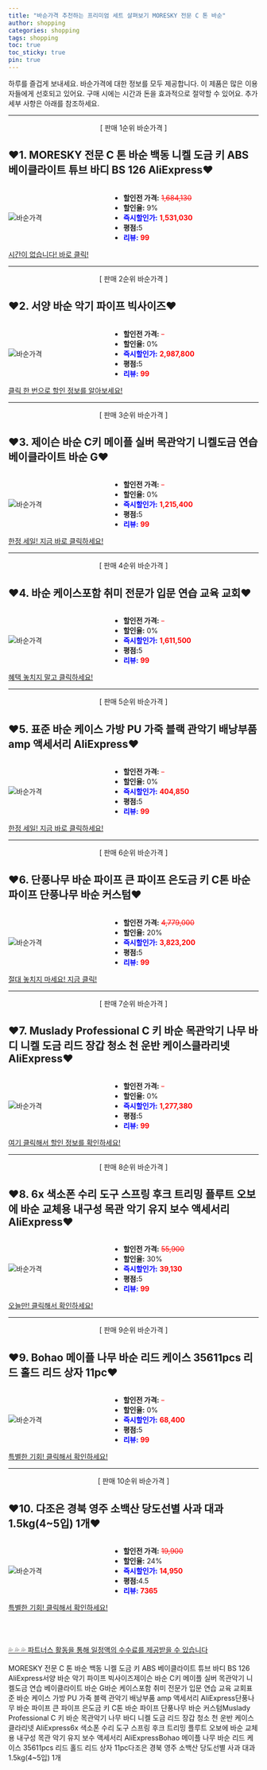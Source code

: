 ```yaml
---
title: "바순가격 추천하는 프리미엄 세트 살펴보기 MORESKY 전문 C 톤 바순"
author: shopping
categories: shopping
tags: shopping
toc: true
toc_sticky: true
pin: true
---
```

하루를 즐겁게 보내세요. 바순가격에 대한 정보를 모두 제공합니다. 이 제품은 많은 이용자들에게 선호되고 있어요. 구매 시에는 시간과 돈을 효과적으로 절약할 수 있어요. 추가 세부 사항은 아래를 참조하세요.

---
<p class="toplist" style="margin: 0 auto; display: block; width: fit-content;">[ 판매 1순위 바순가격 ]</p>

<h2><strong>❤️1. MORESKY 전문 C 톤 바순 백동 니켈 도금 키 ABS 베이클라이트 튜브 바디 BS 126 AliExpress❤️</strong></h2>

<div style="display: flex; align-items: center;">
    <div style="flex: 0.4;">
        <img src="https://thumbnail10.coupangcdn.com/thumbnails/remote/230x230ex/image/vendor_inventory/8fff/8e3781712e08c862ed97d39f4c63771d3773adf0e5f2ed09ee8e6618f859.jpg" alt="바순가격" style="max-width: 100%;">
    </div>
    <div style="flex: 0.6; margin-left: 10px;">
        <ul>
            <li><strong>할인전 가격:</strong> <del style="color: red;">1,684,130</del></li>
            <li><strong>할인율:</strong> 9%</li>
            <li><span style='color:blue'><strong>즉시할인가:</strong></span> <span style='color:red'><strong>1,531,030</strong></span></li>
            <li><strong>평점:</strong>5</li>
            <li><span style='color:blue'><strong>리뷰:</strong></span> <span style='color:red'><strong>99</strong></span></li>
        </ul>
    </div>
</div>
<div class="center">
    <a href="https://selin100587001.github.io?lptag=AF9450613&subid=githubio&pageKey=7241241427&traceid=V0-153&itemId=18399174919&vendorItemId=86793156466" class="myButton">
        시간이 없습니다! 바로 클릭!
    </a>
</div>


---
<p class="toplist" style="margin: 0 auto; display: block; width: fit-content;">[ 판매 2순위 바순가격 ]</p>

<h2><strong>❤️2. 서양 바순 악기 파이프 빅사이즈❤️</strong></h2>

<div style="display: flex; align-items: center;">
    <div style="flex: 0.4;">
        <img src="https://thumbnail8.coupangcdn.com/thumbnails/remote/230x230ex/image/vendor_inventory/f186/edcfd896a7d8ca594000f8a6a1b3b14fbfbc768a104562bc793df400dcc0.png" alt="바순가격" style="max-width: 100%;">
    </div>
    <div style="flex: 0.6; margin-left: 10px;">
        <ul>
            <li><strong>할인전 가격:</strong> <del style="color: red;">-</del></li>
            <li><strong>할인율:</strong> 0%</li>
            <li><span style='color:blue'><strong>즉시할인가:</strong></span> <span style='color:red'><strong>2,987,800</strong></span></li>
            <li><strong>평점:</strong>5</li>
            <li><span style='color:blue'><strong>리뷰:</strong></span> <span style='color:red'><strong>99</strong></span></li>
        </ul>
    </div>
</div>
<div class="center">
    <a href="https://selin100587001.github.io?lptag=AF9450613&subid=githubio&pageKey=7234332126&traceid=V0-153&itemId=18365154487&vendorItemId=85508784974" class="myButton">
        클릭 한 번으로 할인 정보를 알아보세요!
    </a>
</div>


---
<p class="toplist" style="margin: 0 auto; display: block; width: fit-content;">[ 판매 3순위 바순가격 ]</p>

<h2><strong>❤️3. 제이슨 바순 C키 메이플 실버 목관악기 니켈도금 연습 베이클라이트 바순 G❤️</strong></h2>

<div style="display: flex; align-items: center;">
    <div style="flex: 0.4;">
        <img src="https://thumbnail7.coupangcdn.com/thumbnails/remote/230x230ex/image/vendor_inventory/61c9/f8ba127e552ebc24bc5ebecc73bb56ca0797eb6280ed7817837411c9437c.jpg" alt="바순가격" style="max-width: 100%;">
    </div>
    <div style="flex: 0.6; margin-left: 10px;">
        <ul>
            <li><strong>할인전 가격:</strong> <del style="color: red;">-</del></li>
            <li><strong>할인율:</strong> 0%</li>
            <li><span style='color:blue'><strong>즉시할인가:</strong></span> <span style='color:red'><strong>1,215,400</strong></span></li>
            <li><strong>평점:</strong>5</li>
            <li><span style='color:blue'><strong>리뷰:</strong></span> <span style='color:red'><strong>99</strong></span></li>
        </ul>
    </div>
</div>
<div class="center">
    <a href="https://selin100587001.github.io?lptag=AF9450613&subid=githubio&pageKey=7866355790&traceid=V0-153&itemId=21477461194&vendorItemId=88531678127" class="myButton">
        한정 세일! 지금 바로 클릭하세요!
    </a>
</div>


---
<p class="toplist" style="margin: 0 auto; display: block; width: fit-content;">[ 판매 4순위 바순가격 ]</p>

<h2><strong>❤️4. 바순 케이스포함 취미 전문가 입문 연습 교육 교회❤️</strong></h2>

<div style="display: flex; align-items: center;">
    <div style="flex: 0.4;">
        <img src="https://thumbnail8.coupangcdn.com/thumbnails/remote/230x230ex/image/vendor_inventory/b256/fdb0c0436bad315a8b217ae2326023b12abd84b1496acd9cd8b685818dad.jpg" alt="바순가격" style="max-width: 100%;">
    </div>
    <div style="flex: 0.6; margin-left: 10px;">
        <ul>
            <li><strong>할인전 가격:</strong> <del style="color: red;">-</del></li>
            <li><strong>할인율:</strong> 0%</li>
            <li><span style='color:blue'><strong>즉시할인가:</strong></span> <span style='color:red'><strong>1,611,500</strong></span></li>
            <li><strong>평점:</strong>5</li>
            <li><span style='color:blue'><strong>리뷰:</strong></span> <span style='color:red'><strong>99</strong></span></li>
        </ul>
    </div>
</div>
<div class="center">
    <a href="https://selin100587001.github.io?lptag=AF9450613&subid=githubio&pageKey=7866356094&traceid=V0-153&itemId=21477462904&vendorItemId=88531679525" class="myButton">
        혜택 놓치지 말고 클릭하세요!
    </a>
</div>


---
<p class="toplist" style="margin: 0 auto; display: block; width: fit-content;">[ 판매 5순위 바순가격 ]</p>

<h2><strong>❤️5. 표준 바순 케이스 가방 PU 가죽 블랙 관악기 배낭부품 amp 액세서리 AliExpress❤️</strong></h2>

<div style="display: flex; align-items: center;">
    <div style="flex: 0.4;">
        <img src="https://thumbnail7.coupangcdn.com/thumbnails/remote/230x230ex/image/vendor_inventory/5b84/e8b3660ed961bc7e8314dc1d2c72a8fed9fb6f4900b029f1c76e3f1d21b8.jpg" alt="바순가격" style="max-width: 100%;">
    </div>
    <div style="flex: 0.6; margin-left: 10px;">
        <ul>
            <li><strong>할인전 가격:</strong> <del style="color: red;">-</del></li>
            <li><strong>할인율:</strong> 0%</li>
            <li><span style='color:blue'><strong>즉시할인가:</strong></span> <span style='color:red'><strong>404,850</strong></span></li>
            <li><strong>평점:</strong>5</li>
            <li><span style='color:blue'><strong>리뷰:</strong></span> <span style='color:red'><strong>99</strong></span></li>
        </ul>
    </div>
</div>
<div class="center">
    <a href="https://selin100587001.github.io?lptag=AF9450613&subid=githubio&pageKey=7259265551&traceid=V0-153&itemId=18486043998&vendorItemId=85625740208" class="myButton">
        한정 세일! 지금 바로 클릭하세요!
    </a>
</div>


---
<p class="toplist" style="margin: 0 auto; display: block; width: fit-content;">[ 판매 6순위 바순가격 ]</p>

<h2><strong>❤️6. 단풍나무 바순 파이프 큰 파이프 은도금 키 C톤 바순 파이프 단풍나무 바순 커스텀❤️</strong></h2>

<div style="display: flex; align-items: center;">
    <div style="flex: 0.4;">
        <img src="https://thumbnail6.coupangcdn.com/thumbnails/remote/230x230ex/image/vendor_inventory/d416/057a2aaf26ca3ce7214e136ad7561a640cc0f58c7bca71b6619bccc68286.jpg" alt="바순가격" style="max-width: 100%;">
    </div>
    <div style="flex: 0.6; margin-left: 10px;">
        <ul>
            <li><strong>할인전 가격:</strong> <del style="color: red;">4,779,000</del></li>
            <li><strong>할인율:</strong> 20%</li>
            <li><span style='color:blue'><strong>즉시할인가:</strong></span> <span style='color:red'><strong>3,823,200</strong></span></li>
            <li><strong>평점:</strong>5</li>
            <li><span style='color:blue'><strong>리뷰:</strong></span> <span style='color:red'><strong>99</strong></span></li>
        </ul>
    </div>
</div>
<div class="center">
    <a href="https://selin100587001.github.io?lptag=AF9450613&subid=githubio&pageKey=7739588580&traceid=V0-153&itemId=20819500506&vendorItemId=87888015447" class="myButton">
        절대 놓치지 마세요! 지금 클릭!
    </a>
</div>


---
<p class="toplist" style="margin: 0 auto; display: block; width: fit-content;">[ 판매 7순위 바순가격 ]</p>

<h2><strong>❤️7. Muslady Professional C 키 바순 목관악기 나무 바디 니켈 도금 리드 장갑 청소 천 운반 케이스클라리넷 AliExpress❤️</strong></h2>

<div style="display: flex; align-items: center;">
    <div style="flex: 0.4;">
        <img src="https://thumbnail10.coupangcdn.com/thumbnails/remote/230x230ex/image/vendor_inventory/d366/28ceeffeee29837007d0a6629ada3bcee773bd0d040d729bdf387ad5f8bb.jpg" alt="바순가격" style="max-width: 100%;">
    </div>
    <div style="flex: 0.6; margin-left: 10px;">
        <ul>
            <li><strong>할인전 가격:</strong> <del style="color: red;">-</del></li>
            <li><strong>할인율:</strong> 0%</li>
            <li><span style='color:blue'><strong>즉시할인가:</strong></span> <span style='color:red'><strong>1,277,380</strong></span></li>
            <li><strong>평점:</strong>5</li>
            <li><span style='color:blue'><strong>리뷰:</strong></span> <span style='color:red'><strong>99</strong></span></li>
        </ul>
    </div>
</div>
<div class="center">
    <a href="https://selin100587001.github.io?lptag=AF9450613&subid=githubio&pageKey=7259292633&traceid=V0-153&itemId=18486198932&vendorItemId=85625914529" class="myButton">
        여기 클릭해서 할인 정보를 확인하세요!
    </a>
</div>


---
<p class="toplist" style="margin: 0 auto; display: block; width: fit-content;">[ 판매 8순위 바순가격 ]</p>

<h2><strong>❤️8. 6x 색소폰 수리 도구 스프링 후크 트리밍 플루트 오보에 바순 교체용 내구성 목관 악기 유지 보수 액세서리 AliExpress❤️</strong></h2>

<div style="display: flex; align-items: center;">
    <div style="flex: 0.4;">
        <img src="https://thumbnail10.coupangcdn.com/thumbnails/remote/230x230ex/image/vendor_inventory/68c3/23f00296e6db06839cfbc0656e37908a48f7d0f839649616fc68f9233923.jpg" alt="바순가격" style="max-width: 100%;">
    </div>
    <div style="flex: 0.6; margin-left: 10px;">
        <ul>
            <li><strong>할인전 가격:</strong> <del style="color: red;">55,900</del></li>
            <li><strong>할인율:</strong> 30%</li>
            <li><span style='color:blue'><strong>즉시할인가:</strong></span> <span style='color:red'><strong>39,130</strong></span></li>
            <li><strong>평점:</strong>5</li>
            <li><span style='color:blue'><strong>리뷰:</strong></span> <span style='color:red'><strong>99</strong></span></li>
        </ul>
    </div>
</div>
<div class="center">
    <a href="https://selin100587001.github.io?lptag=AF9450613&subid=githubio&pageKey=7197247131&traceid=V0-153&itemId=18184185145&vendorItemId=86839199965" class="myButton">
        오늘만! 클릭해서 확인하세요!
    </a>
</div>


---
<p class="toplist" style="margin: 0 auto; display: block; width: fit-content;">[ 판매 9순위 바순가격 ]</p>

<h2><strong>❤️9. Bohao 메이플 나무 바순 리드 케이스 35611pcs 리드 홀드 리드 상자 11pc❤️</strong></h2>

<div style="display: flex; align-items: center;">
    <div style="flex: 0.4;">
        <img src="https://thumbnail7.coupangcdn.com/thumbnails/remote/230x230ex/image/vendor_inventory/3141/9e30894f7d3997db230ba47f686b3b2526f0543f5d15d9086361f522b9e4.jpeg" alt="바순가격" style="max-width: 100%;">
    </div>
    <div style="flex: 0.6; margin-left: 10px;">
        <ul>
            <li><strong>할인전 가격:</strong> <del style="color: red;">-</del></li>
            <li><strong>할인율:</strong> 0%</li>
            <li><span style='color:blue'><strong>즉시할인가:</strong></span> <span style='color:red'><strong>68,400</strong></span></li>
            <li><strong>평점:</strong>5</li>
            <li><span style='color:blue'><strong>리뷰:</strong></span> <span style='color:red'><strong>99</strong></span></li>
        </ul>
    </div>
</div>
<div class="center">
    <a href="https://selin100587001.github.io?lptag=AF9450613&subid=githubio&pageKey=6356549936&traceid=V0-153&itemId=13399128661&vendorItemId=82610217783" class="myButton">
        특별한 기회! 클릭해서 확인하세요!
    </a>
</div>


---
<p class="toplist" style="margin: 0 auto; display: block; width: fit-content;">[ 판매 10순위 바순가격 ]</p>

<h2><strong>❤️10. 다조은 경북 영주 소백산 당도선별 사과 대과 1.5kg(4~5입) 1개❤️</strong></h2>

<div style="display: flex; align-items: center;">
    <div style="flex: 0.4;">
        <img src="https://thumbnail9.coupangcdn.com/thumbnails/remote/230x230ex/image/retail/images/6062769957345021-97b3d74c-2a96-4bcc-994e-17d9f7e88efa.jpg" alt="바순가격" style="max-width: 100%;">
    </div>
    <div style="flex: 0.6; margin-left: 10px;">
        <ul>
            <li><strong>할인전 가격:</strong> <del style="color: red;">19,900</del></li>
            <li><strong>할인율:</strong> 24%</li>
            <li><span style='color:blue'><strong>즉시할인가:</strong></span> <span style='color:red'><strong>14,950</strong></span></li>
            <li><strong>평점:</strong>4.5</li>
            <li><span style='color:blue'><strong>리뷰:</strong></span> <span style='color:red'><strong>7365</strong></span></li>
        </ul>
    </div>
</div>
<div class="center">
    <a href="https://selin100587001.github.io?lptag=AF9450613&subid=githubio&pageKey=6283834971&traceid=V0-153&itemId=12915952873&vendorItemId=80180700041" class="myButton">
        특별한 기회! 클릭해서 확인하세요!
    </a>
</div>

<br><br><br>[💦 💦 💦 파트너스 활동을 통해 일정액의 수수료를 제공받을 수 있습니다](https://link.coupang.com/a/bcpT2c)<br><br>MORESKY 전문 C 톤 바순 백동 니켈 도금 키 ABS 베이클라이트 튜브 바디 BS 126 AliExpress서양 바순 악기 파이프 빅사이즈제이슨 바순 C키 메이플 실버 목관악기 니켈도금 연습 베이클라이트 바순 G바순 케이스포함 취미 전문가 입문 연습 교육 교회표준 바순 케이스 가방 PU 가죽 블랙 관악기 배낭부품 amp 액세서리 AliExpress단풍나무 바순 파이프 큰 파이프 은도금 키 C톤 바순 파이프 단풍나무 바순 커스텀Muslady Professional C 키 바순 목관악기 나무 바디 니켈 도금 리드 장갑 청소 천 운반 케이스클라리넷 AliExpress6x 색소폰 수리 도구 스프링 후크 트리밍 플루트 오보에 바순 교체용 내구성 목관 악기 유지 보수 액세서리 AliExpressBohao 메이플 나무 바순 리드 케이스 35611pcs 리드 홀드 리드 상자 11pc다조은 경북 영주 소백산 당도선별 사과 대과 1.5kg(4~5입) 1개